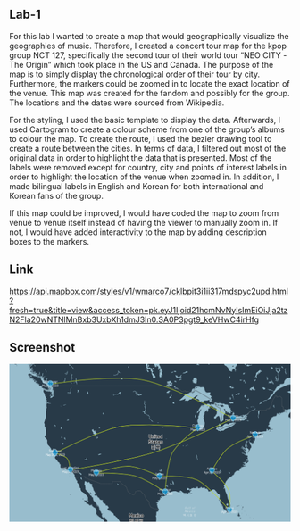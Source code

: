 ## Lab-1

For this lab I wanted to create a map that would geographically visualize the geographies of music. Therefore, I created a concert tour map for the kpop group NCT 127, specifically the second tour of their world tour “NEO CITY -The Origin” which took place in the US and Canada. The purpose of the map is to simply display the chronological order of their tour by city. Furthermore, the markers could be zoomed in to locate the exact location of the venue. This map was created for the fandom and possibly for the group. The locations and the dates were sourced from Wikipedia.  

For the styling, I used the basic template to display the data. Afterwards, I used Cartogram to create a colour scheme from one of the group’s albums to colour the map. To create the route, I used the bezier drawing tool to create a route between the cities. In terms of data, I filtered out most of the original data in order to highlight the data that is presented. Most of the labels were removed except for country, city and points of interest labels in order to highlight the location of the venue when zoomed in. In addition, I made bilingual labels in English and Korean for both international and Korean fans of the group. 

If this map could be improved, I would have coded the map to zoom from venue to venue itself instead of having the viewer to manually zoom in. If not, I would have added interactivity to the map by adding description boxes to the markers. 

## Link

https://api.mapbox.com/styles/v1/wmarco7/cklbpit3i1ii317mdspyc2upd.html?fresh=true&title=view&access_token=pk.eyJ1Ijoid21hcmNvNyIsImEiOiJja2tzN2Fla20wNTNlMnBxb3UxbXh1dmJ3In0.SA0P3pgt9_keVHwC4irHfg

## Screenshot
![Screenshot](https://github.com/WMarco99/Lab-1/blob/main/Screenshot%20of%20map.png "NEO CITY-The Origin")
